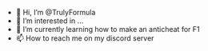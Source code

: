 - 👋 Hi, I’m @TrulyFormula
- 👀 I’m interested in ...
- 🌱 I’m currently learning how to make an anticheat for F1
- 📫 How to reach me on my discord server

<!---
TrulyFormula/TrulyFormula is a ✨ special ✨ repository because its `README.md` (this file) appears on your GitHub profile.
You can click the Preview link to take a look at your changes.
--->
